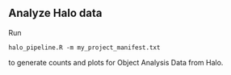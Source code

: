 ## Analyze Halo data
Run 
```{r eval=FALSE}
halo_pipeline.R -m my_project_manifest.txt 
```
to generate counts and plots for Object Analysis Data from Halo.
